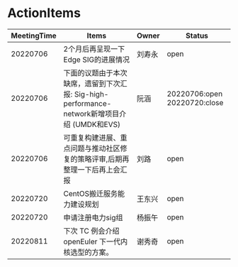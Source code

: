 # ActionItems
| MeetingTime | Items | Owner | Status|
|--|--|--|--|
| 20220706 | 2个月后再呈现一下Edge SIG的进展情况 | 刘寿永 |open |
|20220706|下面的议题由于本次缺席，遗留到下次汇报: Sig-high-performance-network新增项目介绍 (UMDK和EVS)| 阮涵 |20220706:open 20220720:close |
|20220706|可重复构建进展、重点问题与推动社区修复的策略评审,后期再整理一下后再上会汇报|刘路|open|
|20220720|CentOS搬迁服务能力建设规划|王东兴|open|
|20220720|申请注册电力sig组|杨振午|open|
|20220811|下次 TC 例会介绍 openEuler 下一代内核选型的方案。|谢秀奇|open|
